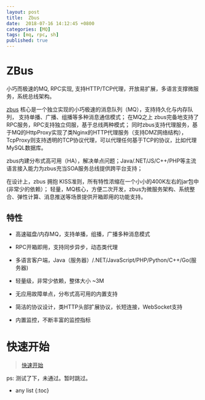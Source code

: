 ```yaml
---
layout: post
title:  Zbus
date:  2018-07-16 14:12:45 +0800
categories: [MQ]
tags: [mq, rpc, sh]
published: true
---
```


# ZBus

小巧而极速的MQ, RPC实现, 支持HTTP/TCP代理，开放易扩展，多语言支撑微服务，系统总线架构。

[zbus](http://zbus.io/guide/index) 核心是一个独立实现的小巧极速的消息队列（MQ），支持持久化与内存队列， 支持单播、广播、组播等多种消息通信模式；
在MQ之上 zbus完备地支持了RPC服务，RPC支持独立伺服，基于总线两种模式；
同时zbus支持代理服务，基于MQ的HttpProxy实现了类Nginx的HTTP代理服务（支持DMZ网络结构），
TcpProxy则支持透明的TCP协议代理，可以代理任何基于TCP的协议，比如代理MySQL数据库。

zbus内建分布式高可用（HA），解决单点问题；Java/.NET/JS/C++/PHP等主流语言接入能力为zbus充当SOA服务总线提供跨平台支持；

在设计上，zbus 拥抱 KISS准则，所有特性浓缩在一个小小的400K左右的jar包中(非常少的依赖）；
轻量，MQ核心，方便二次开发，zbus为微服务架构、系统整合、弹性计算、消息推送等场景提供开箱即用的功能支持。

## 特性

- 高速磁盘/内存MQ，支持单播，组播，广播多种消息模式

- RPC开箱即用，支持同步异步，动态类代理

- 多语言客户端，Java（服务器）/.NET/JavaScript/PHP/Python/C++/Go(服务器)

- 轻量级，非常少依赖，整体大小 ~3M

- 无应用故障单点，分布式高可用的内置支持

- 简洁的协议设计，类HTTP头部扩展协议，长短连接，WebSocket支持

- 内置监控，不断丰富的监控指标

# 快速开始

> [快速开始](http://zbus.io/guide/5min?menu=5min)

ps: 测试了下，未通过。暂时跳过。


* any list
{:toc}